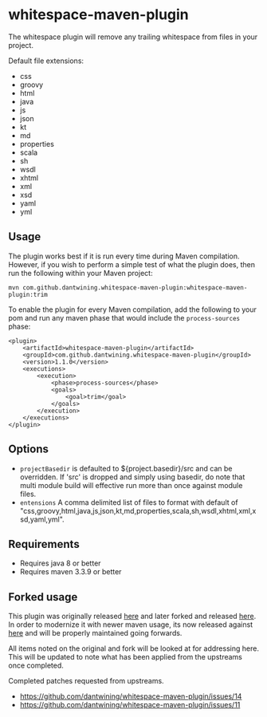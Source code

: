 # whitespace-maven-plugin

The whitespace plugin will remove any trailing whitespace from files in your project.

Default file extensions:

- css
- groovy
- html
- java
- js
- json
- kt
- md
- properties
- scala
- sh
- wsdl
- xhtml
- xml
- xsd
- yaml
- yml

## Usage

The plugin works best if it is run every time during Maven compilation. However, if you wish to perform a simple test of what the plugin does, then run the following within your Maven project:

`mvn com.github.dantwining.whitespace-maven-plugin:whitespace-maven-plugin:trim`

To enable the plugin for every Maven compilation, add the following to your pom and run any maven phase that would include the `process-sources` phase:

    <plugin>
        <artifactId>whitespace-maven-plugin</artifactId>
        <groupId>com.github.dantwining.whitespace-maven-plugin</groupId>
        <version>1.1.0</version>
        <executions>
            <execution>
                <phase>process-sources</phase>
                <goals>
                    <goal>trim</goal>
                </goals>
            </execution>
        </executions>
    </plugin>

## Options

- ```projectBasedir``` is defaulted to ${project.basedir}/src and can be overridden.  If 'src' is dropped and simply using basedir, do note that multi module build will effective run more than once against module files.
- ```entensions``` A comma delimited list of files to format with default of "css,groovy,html,java,js,json,kt,md,properties,scala,sh,wsdl,xhtml,xml,xsd,yaml,yml".

## Requirements ##

- Requires java 8 or better
- Requires maven 3.3.9 or better

## Forked usage ##

This plugin was originally released [here](https://github.com/dantwining/whitespace-maven-plugin/) and later forked and released [here](https://github.com/yusiwen/whitespace-maven-plugin).  In order to modernize it with newer maven usage, its now released against [here](https://github.com/hazendaz/whitespace-maven-plugin) and will be properly maintained going forwards.

All items noted on the original and fork will be looked at for addressing here.  This will be updated to note what has been applied from the upstreams once completed.

Completed patches requested from upstreams.

- https://github.com/dantwining/whitespace-maven-plugin/issues/14
- https://github.com/dantwining/whitespace-maven-plugin/issues/11
